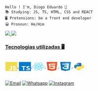     Hello ! I'm, Diogo Eduardo 👋
    📚 Studying: JS, TS, HTML, CSS and REACT
    🖥️ Pretensions: be a front end developer
    😀 Pronoun: He/Him
    
<div>
    <a href="https://github.com/p4peldebala">
    <img  style = "padding: 10 10px" height ="180em" src = "https://github-readme-stats.vercel.app/api?username=p4peldebala&show_icons=true&theme=dracula">
    <img height ="180em" src = "https://github-readme-stats.vercel.app/api/top-langs/?username=p4peldebala&layout=compact&theme=dracula">
    
</div>

### Tecnologias utilizadas 🖥️

<div style="display: inline_block"><br>
  <img align="center" alt="icon-Js" height="30" width="40" src="https://raw.githubusercontent.com/devicons/devicon/master/icons/javascript/javascript-plain.svg">
  <img align="center" alt="icon-Ts" height="30" width="40" src="https://raw.githubusercontent.com/devicons/devicon/master/icons/typescript/typescript-plain.svg">
  <img align="center" alt="icon-React" height="30" width="40" src="https://raw.githubusercontent.com/devicons/devicon/master/icons/react/react-original.svg">
  <img align="center" alt="icon-HTML" height="30" width="40" src="https://raw.githubusercontent.com/devicons/devicon/master/icons/html5/html5-original.svg">
  <img align="center" alt="icon-CSS" height="30" width="40" src="https://raw.githubusercontent.com/devicons/devicon/master/icons/css3/css3-original.svg">
  <img align="center" alt="icon-Python" height="30" width="40" src="https://raw.githubusercontent.com/devicons/devicon/master/icons/python/python-original.svg">

</div>
<br>

[![Email](https://img.shields.io/badge/Gmail-D14836?style=for-the-badge&logo=gmail&logoColor=white)](href=mailto:dev.juniordiogo@gmail.com)
[![Whatsapp](https://img.shields.io/badge/WhatsApp-25D366?style=for-the-badge&logo=whatsapp&logoColor=white)]("https://wa.me/5561982398967")
[![Instagram](https://img.shields.io/badge/Instagram-E4405F?style=for-the-badge&logo=instagram&logoColor=white)]("https://www.instagram.com/p4peldebala/")

